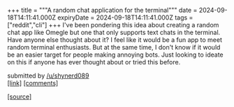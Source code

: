 +++
title = """A random chat application for the terminal"""
date = 2024-09-18T14:11:41.000Z
expiryDate = 2024-09-18T14:11:41.000Z
tags = ["reddit","cli"]
+++
I've been pondering this idea about creating a random chat app like Omegle but one that only supports text chats in the terminal. Have anyone else thought about it? I feel like it would be a fun app to meet random terminal enthusiasts. But at the same time, I don't know if it would be an easier target for people making annoying bots. Just looking to ideate on this if anyone has ever thought about or tried this before.

submitted by [/u/shynerd089](https://www.reddit.com/user/shynerd089)  
[\[link\]](https://www.reddit.com/r/commandline/comments/1fjtshs/a_random_chat_application_for_the_terminal/) [\[comments\]](https://www.reddit.com/r/commandline/comments/1fjtshs/a_random_chat_application_for_the_terminal/)

[[source]](https://www.reddit.com/r/commandline/comments/1fjtshs/a_random_chat_application_for_the_terminal/)
